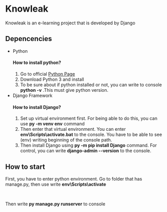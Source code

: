 <h1>Knowleak</h1>
Knowleak is an e-learning project that is developed by Django

<h2>Depencencies</h2>
<ul>
    <li>Python</li>
        <h4>How to install python?</h4>
            <ol>
                <li>Go to official <a href="https://www.python.org">Python Page</a></li>
                <li>Download Python 3 and install</li>
                <li>To be sure about if python installed or not, you can write to console <strong>python -v</strong> .This must give python version.</li>
            </ol>
    <li>Django Framework</li>
        <h4>How to install Django?</h4>
            <ol>
                <li>Set up virtual environment first. For being able to do this, you can use <strong>py -m venv env</strong> command</li>
                <li>Then enter that virtual environment. You can enter <strong>env\Scripts\activate.bat</strong> to the console. You have to be able to see (env) writing beginning of the console path.</li>
                <li>Then install Django using <strong>py -m pip install Django</strong> command. For control, you can write <strong>django-admin --version</strong> to the console. </li>
            </ol>
</ul>

<h2>How to start</h2>
<p>First, you have to enter python environment. Go to folder that has manage.py, then use write <strong>env\Scripts\activate</strong></p>
</br>
<p>Then write <strong>py manage.py runserver</strong> to console</p>